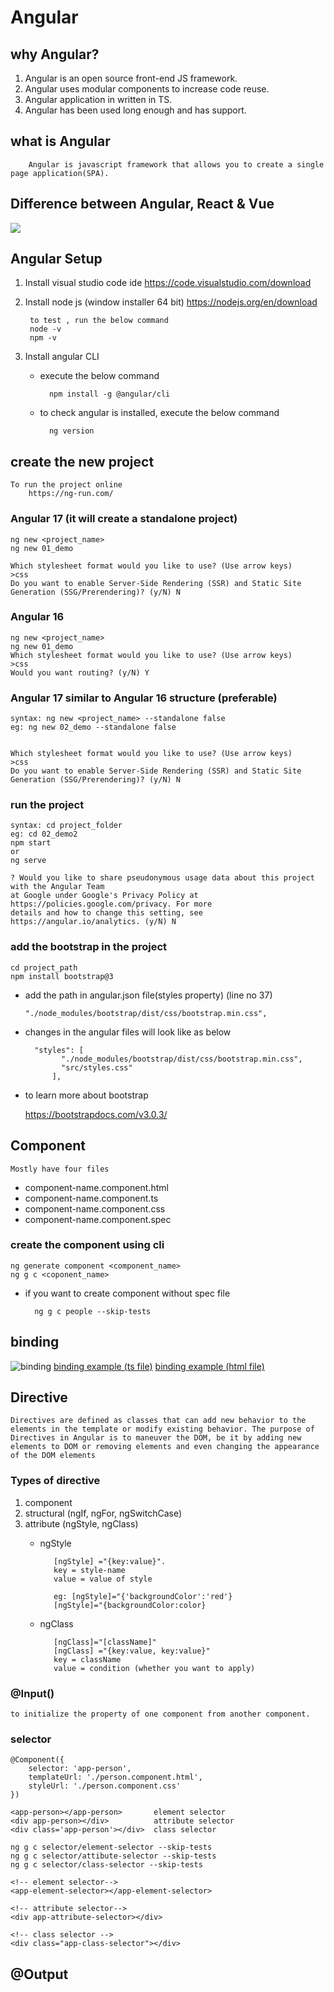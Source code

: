 # Angular
## why Angular?
1.  Angular is an open source front-end JS framework.
2.  Angular uses modular components to increase code reuse.
3.  Angular application in written in TS.
4.  Angular has been used long enough and has support.

## what is Angular
        Angular is javascript framework that allows you to create a single page application(SPA).


## Difference between Angular, React & Vue   
![](assests/01_angular_vs_react.png)    


## Angular Setup
1. Install visual studio code ide
    https://code.visualstudio.com/download

2. Install node js (window installer 64 bit)
    https://nodejs.org/en/download
    
        to test , run the below command 
        node -v
        npm -v

3. Install angular CLI
    - execute the below command
  
            npm install -g @angular/cli

    - to check angular is installed, execute the below command

            ng version

## create the new project 
    To run the project online
        https://ng-run.com/
        
### Angular 17 (it will create a standalone project)
    ng new <project_name>
    ng new 01_demo

    Which stylesheet format would you like to use? (Use arrow keys)
    >css
    Do you want to enable Server-Side Rendering (SSR) and Static Site Generation (SSG/Prerendering)? (y/N) N

### Angular 16
    ng new <project_name>
    ng new 01_demo
    Which stylesheet format would you like to use? (Use arrow keys)
    >css
    Would you want routing? (y/N) Y

### Angular 17 similar to Angular 16 structure (preferable)
    syntax: ng new <project_name> --standalone false
    eg: ng new 02_demo --standalone false

    
    Which stylesheet format would you like to use? (Use arrow keys)
    >css
    Do you want to enable Server-Side Rendering (SSR) and Static Site Generation (SSG/Prerendering)? (y/N) N



### run the project
    syntax: cd project_folder
    eg: cd 02_demo2
    npm start 
    or
    ng serve

    ? Would you like to share pseudonymous usage data about this project with the Angular Team
    at Google under Google's Privacy Policy at https://policies.google.com/privacy. For more
    details and how to change this setting, see https://angular.io/analytics. (y/N) N


### add the bootstrap in the project 
    cd project_path
    npm install bootstrap@3

-   add the path in angular.json file(styles property) (line no 37)

        "./node_modules/bootstrap/dist/css/bootstrap.min.css",

- changes in the angular files will look like as below

        "styles": [
              "./node_modules/bootstrap/dist/css/bootstrap.min.css",
              "src/styles.css"
            ],

- to learn more about bootstrap

    https://bootstrapdocs.com/v3.0.3/


## Component
    Mostly have four files
- component-name.component.html
- component-name.component.ts
- component-name.component.css
- component-name.component.spec

### create the component using cli
    ng generate component <component_name>
    ng g c <coponent_name>

- if you want to create component without spec file
  
        ng g c people --skip-tests


## binding
![binding](./assests/02_binding.png)
[binding example (ts file)](./99_project/Day_02_binding/app.component.ts)
[binding example (html file)](./99_project/Day_02_binding/app.component.html)



## Directive
    Directives are defined as classes that can add new behavior to the elements in the template or modify existing behavior. The purpose of Directives in Angular is to maneuver the DOM, be it by adding new elements to DOM or removing elements and even changing the appearance of the DOM elements

### Types of directive
1. component
2. structural (ngIf, ngFor, ngSwitchCase)
3. attribute (ngStyle, ngClass)
   - ngStyle
  
            [ngStyle] ="{key:value}".  
            key = style-name
            value = value of style

            eg: [ngStyle]="{'backgroundColor':'red'} 
            [ngStyle]="{backgroundColor:color} 
   - ngClass
  
            [ngClass]="[className]"
            [ngClass] ="{key:value, key:value}"
            key = className
            value = condition (whether you want to apply)



### @Input()
    to initialize the property of one component from another component.




### selector

    @Component({
        selector: 'app-person',
        templateUrl: './person.component.html',
        styleUrl: './person.component.css'
    })

    <app-person></app-person>       element selector
    <div app-person></div>          attribute selector     
    <div class='app-person'></div>  class selector

    ng g c selector/element-selector --skip-tests
    ng g c selector/attibute-selector --skip-tests
    ng g c selector/class-selector --skip-tests

    <!-- element selector-->
    <app-element-selector></app-element-selector>

    <!-- attribute selector-->
    <div app-attribute-selector></div>

    <!-- class selector -->
    <div class="app-class-selector"></div>


## @Output